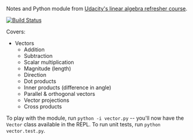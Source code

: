 Notes and Python module from [Udacity's linear algebra refresher course](https://www.udacity.com/course/linear-algebra-refresher-course--ud953).

[![Build Status](https://travis-ci.org/david-davidson/linear-algebra.svg?branch=master)](https://travis-ci.org/david-davidson/linear-algebra)

Covers:
* Vectors
  * Addition
  * Subtraction
  * Scalar multiplication
  * Magnitude (length)
  * Direction
  * Dot products
  * Inner products (difference in angle)
  * Parallel & orthogonal vectors
  * Vector projections
  * Cross products

To play with the module, run `python -i vector.py` -- you'll now have the `Vector` class available in the REPL. To run unit tests, run `python vector.test.py`.
